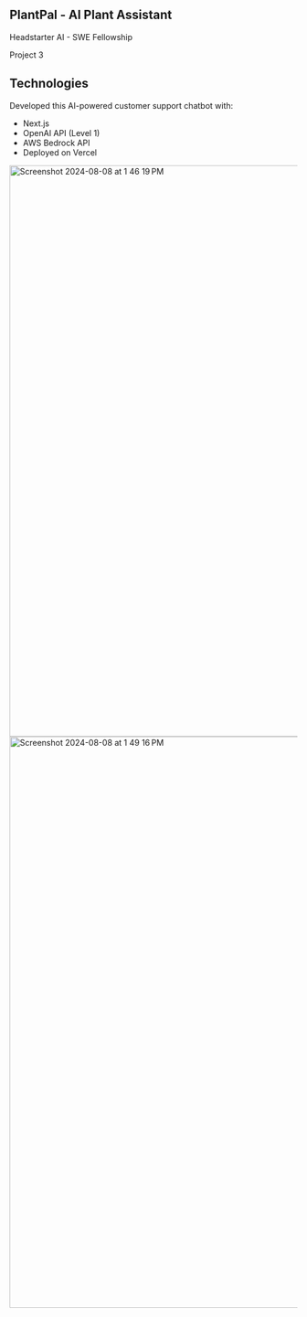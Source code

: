 ## PlantPal - AI Plant Assistant

Headstarter AI - SWE Fellowship

Project 3


## Technologies

Developed this AI-powered customer support chatbot with:

- Next.js
- OpenAI API (Level 1)
- AWS Bedrock API
- Deployed on Vercel

<img width="1000" alt="Screenshot 2024-08-08 at 1 46 19 PM" src="https://github.com/user-attachments/assets/47397963-8ca4-4a11-9345-a26babd9b0fc">
<img width="1000" alt="Screenshot 2024-08-08 at 1 49 16 PM" src="https://github.com/user-attachments/assets/2390e406-cd77-4b5b-9374-453cf1fcee27">
